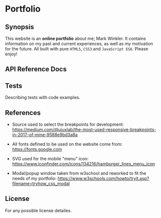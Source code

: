 # Portfolio


## Synopsis


This website is an **online portfolio** about me; Mark Winkler.
It contains information on my past and current experiences,
as well as my motivation for the future. All built with
pure `HTML5`, `CSS3` and `JavaScript ES6`.
Please enjoy!


## API Reference Docs



## Tests

Describing tests with code examples.


## References

- Source used to select the breakpoints for development: https://medium.com/@uiuxlab/the-most-used-responsive-breakpoints-in-2017-of-mine-9588e9bd3a8a

- All fonts defined to be used on the website come from: https://fonts.google.com

- SVG used for the mobile "menu" icon: https://www.iconfinder.com/icons/134216/hamburger_lines_menu_icon

- Modal/popup window taken from w3school and reworked to fit the needs of my portfolio: https://www.w3schools.com/howto/tryit.asp?filename=tryhow_css_modal


## License

For any possible license detailes.